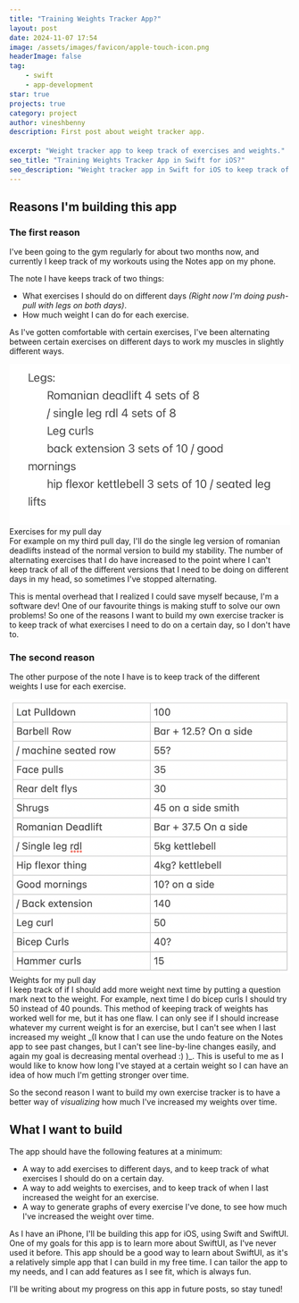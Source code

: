 ```yaml
---
title: "Training Weights Tracker App?"
layout: post
date: 2024-11-07 17:54
image: /assets/images/favicon/apple-touch-icon.png
headerImage: false
tag:
    - swift
    - app-development
star: true
projects: true
category: project
author: vineshbenny
description: First post about weight tracker app.

excerpt: "Weight tracker app to keep track of exercises and weights."
seo_title: "Training Weights Tracker App in Swift for iOS?"
seo_description: "Weight tracker app in Swift for iOS to keep track of exercises and weights using graphs in SwiftUI."
---
```


## Reasons I'm building this app

### The first reason

I've been going to the gym regularly for about two months now, and currently I
keep track of my workouts using the Notes app on my phone.

The note I have keeps track of two things:

- What exercises I should do on different days _(Right now I'm doing push-pull
  with legs on both days)_.
- How much weight I can do for each exercise.

As I've gotten comfortable with certain exercises, I've been alternating between
certain exercises on different days to work my muscles in slightly different
ways.

<div>
	<img class="image" src="../assets/images/2024-11-07/legs_on_pull.png" alt="Exercises for pull day">
	<figcaption class="caption">Exercises for my pull day</figcaption>
</div>
For example on my third pull day, I'll do the single leg version of romanian deadlifts instead of the normal version to build my stability.
The number of alternating exercises that I do have increased to the point where I can't keep track of all of the different versions that I need to be doing on different days in my head, so sometimes I've stopped alternating.

This is mental overhead that I realized I could save myself because, I'm a
software dev! One of our favourite things is making stuff to solve our own
problems! So one of the reasons I want to build my own exercise tracker is to
keep track of what exercises I need to do on a certain day, so I don't have to.

### The second reason

The other purpose of the note I have is to keep track of the different weights I
use for each exercise.

<div>
	<img class="image" src="../assets/images/2024-11-07/weights.png" alt="Weights for pull day">
	<figcaption class="caption">Weights for my pull day</figcaption>
</div>
I keep track of if I should add more weight next time by putting a question mark next to the weight.
For example, next time I do bicep curls I should try 50 instead of 40 pounds.
This method of keeping track of weights has worked well for me, but it has one flaw.
I can only see if I should increase whatever my current weight is for an exercise, but I can't see when I last increased my weight _(I know that I can use the undo feature on the Notes app to see past changes, but I can't see line-by-line changes easily, and again my goal is decreasing mental overhead :) )_.
This is useful to me as I would like to know how long I've stayed at a certain weight so I can have an idea of how much I'm getting stronger over time.

So the second reason I want to build my own exercise tracker is to have a better
way of _visualizing_ how much I've increased my weights over time.

## What I want to build

The app should have the following features at a minimum:

- A way to add exercises to different days, and to keep track of what exercises
  I should do on a certain day.
- A way to add weights to exercises, and to keep track of when I last increased
  the weight for an exercise.
- A way to generate graphs of every exercise I've done, to see how much I've
  increased the weight over time.

As I have an iPhone, I'll be building this app for iOS, using Swift and SwiftUI.
One of my goals for this app is to learn more about SwiftUI, as I've never used
it before. This app should be a good way to learn about SwiftUI, as it's a
relatively simple app that I can build in my free time. I can tailor the app to
my needs, and I can add features as I see fit, which is always fun.

I'll be writing about my progress on this app in future posts, so stay tuned!

